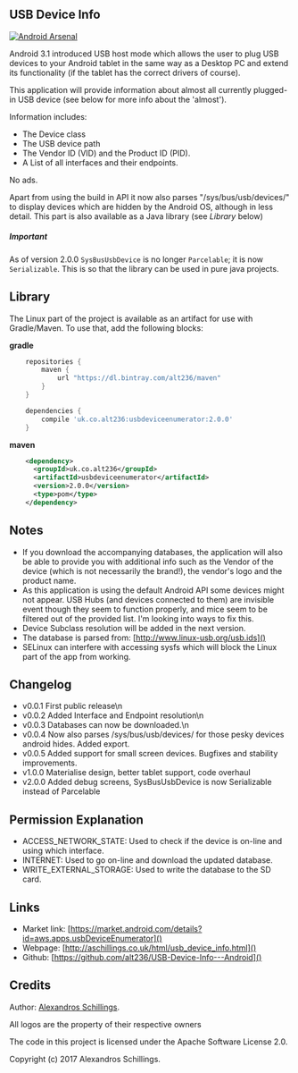 USB Device Info
-----------

[![Android Arsenal](https://img.shields.io/badge/Android%20Arsenal-USB%20Device%20Info-brightgreen.svg?style=flat)](https://android-arsenal.com/details/3/667)

Android 3.1 introduced USB host mode which allows the user to plug USB devices to your Android tablet in the same way as a Desktop PC and extend its functionality (if the tablet has the correct drivers of course).

This application will provide information about almost all currently plugged-in USB device (see below for more info about the 'almost').

Information includes:

* The Device class
* The USB device path
* The Vendor ID (VID) and the Product ID (PID).
* A List of all interfaces and their endpoints.

No ads.

Apart from using the build in API it now also parses "/sys/bus/usb/devices/" to display devices which are hidden by the Android OS, although in less detail. 
This part is also available as a Java library (see <i>Library</i> below)

##### Important
As of version 2.0.0 `SysBusUsbDevice` is no longer `Parcelable`; it is now `Serializable`. This is so that the library can be used in pure java projects. 

Library
-----------
The Linux part of the project is available as an artifact for use with Gradle/Maven. 
To use that, add the following blocks:

<b>gradle</b>
```groovy
	repositories {
		maven {
			url "https://dl.bintray.com/alt236/maven"
		}
	}

	dependencies {
		compile 'uk.co.alt236:usbdeviceenumerator:2.0.0'
	}
```
<b>maven</b>
```xml
    <dependency>
      <groupId>uk.co.alt236</groupId>
      <artifactId>usbdeviceenumerator</artifactId>
      <version>2.0.0</version>
      <type>pom</type>
    </dependency>
```

Notes
-----------

* If you download the accompanying databases, the application will also be able to provide you with additional info such as the Vendor of the device (which is not necessarily the brand!), the vendor's logo and the product name.
* As this application is using the default Android API some devices might not appear. USB Hubs (and devices connected to them) are invisible event though they seem to function properly, and mice seem to be filtered out of the provided list. I'm looking into ways to fix this.
* Device Subclass resolution will be added in the next version.
* The database is parsed from: [http://www.linux-usb.org/usb.ids]()
* SELinux can interfere with accessing sysfs which will block the Linux part of the app from working.

Changelog
-----------
* v0.0.1 First public release\n
* v0.0.2 Added Interface and Endpoint resolution\n
* v0.0.3 Databases can now be downloaded.\n
* v0.0.4 Now also parses /sys/bus/usb/devices/ for those pesky devices android hides. Added export.
* v0.0.5 Added support for small screen devices. Bugfixes and stability improvements.
* v1.0.0 Materialise design, better tablet support, code overhaul
* v2.0.0 Added debug screens, SysBusUsbDevice is now Serializable instead of Parcelable

Permission Explanation
-----------
* ACCESS_NETWORK_STATE: Used to check if the device is on-line and using which interface.
* INTERNET: Used to go on-line and download the updated database.
* WRITE_EXTERNAL_STORAGE: Used to write the database to the SD card.
	
Links
-----------
* Market link: [https://market.android.com/details?id=aws.apps.usbDeviceEnumerator]()
* Webpage: [http://aschillings.co.uk/html/usb_device_info.html]()
* Github: [https://github.com/alt236/USB-Device-Info---Android]()

Credits
-----------
Author: [Alexandros Schillings](https://github.com/alt236).

All logos are the property of their respective owners

The code in this project is licensed under the Apache Software License 2.0.

Copyright (c) 2017 Alexandros Schillings.
